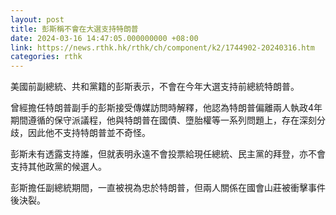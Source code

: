 ```yaml
---
layout: post
title: 彭斯稱不會在大選支持特朗普
date: 2024-03-16 14:47:05.000000000 +08:00
link: https://news.rthk.hk/rthk/ch/component/k2/1744902-20240316.htm
categories: rthk
---
```


美國前副總統、共和黨籍的彭斯表示，不會在今年大選支持前總統特朗普。

曾經擔任特朗普副手的彭斯接受傳媒訪問時解釋，他認為特朗普偏離兩人執政4年期間遵循的保守派議程，他與特朗普在國債、墮胎權等一系列問題上，存在深刻分歧，因此他不支持特朗普並不奇怪。

彭斯未有透露支持誰，但就表明永遠不會投票給現任總統、民主黨的拜登，亦不會支持其他政黨的候選人。

彭斯擔任副總統期間，一直被視為忠於特朗普，但兩人關係在國會山莊被衝擊事件後決裂。
